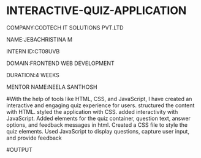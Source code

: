 # INTERACTIVE-QUIZ-APPLICATION 

COMPANY:CODTECH IT SOLUTIONS PVT.LTD

NAME:JEBACHRISTINA M

INTERN ID:CT08UVB

DOMAIN:FRONTEND WEB DEVELOPMENT

DURATION:4 WEEKS

MENTOR NAME:NEELA SANTHOSH

#With the help of tools like HTML, CSS, and JavaScript,  I have created an interactive and engaging quiz experience for users.
structured the content with HTML.
styled the application with CSS.
added interactivity with JavaScript.
Added elements for the quiz container, question text, answer options, and feedback messages in html.
Created a CSS file to style the quiz elements.
Used JavaScript to display questions, capture user input, and provide feedback

#OUTPUT

